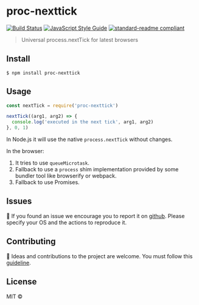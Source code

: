 # proc-nexttick

[![Build Status](https://travis-ci.com/tinchoz49/proc-nexttick.svg?branch=main)](https://travis-ci.com/tinchoz49/proc-nexttick)
[![JavaScript Style Guide](https://img.shields.io/badge/code_style-standard-brightgreen.svg)](https://standardjs.com)
[![standard-readme compliant](https://img.shields.io/badge/readme%20style-standard-brightgreen.svg?style=flat-square)](https://github.com/RichardLitt/standard-readme)

> Universal process.nextTick for latest browsers

## <a name="install"></a> Install

```
$ npm install proc-nexttick
```

## <a name="usage"></a> Usage

```javascript
const nextTick = require('proc-nexttick')

nextTick((arg1, arg2) => {
  console.log('executed in the next tick', arg1, arg2)
}, 0, 1)
```

In Node.js it will use the native `process.nextTick` without changes.

In the browser:

1. It tries to use `queueMicrotask`.
2. Fallback to use a `process` shim implementation provided by some bundler tool like browserify or webpack.
3. Fallback to use Promises.

## <a name="issues"></a> Issues

:bug: If you found an issue we encourage you to report it on [github](https://github.com/tinchoz49/proc-nexttick/issues). Please specify your OS and the actions to reproduce it.

## <a name="contribute"></a> Contributing

:busts_in_silhouette: Ideas and contributions to the project are welcome. You must follow this [guideline](https://github.com/tinchoz49/proc-nexttick/blob/main/CONTRIBUTING.md).

## License

MIT ©
